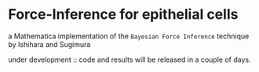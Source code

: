 # Force-Inference for epithelial cells

a Mathematica implementation of the `Bayesian Force Inference` technique by Ishihara and Sugimura 


under development :: code and results will be released in a couple of days.
